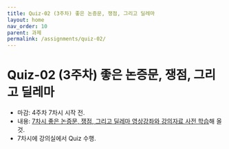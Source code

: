 ```yaml
---
title: Quiz-02 (3주차) 좋은 논증문, 쟁점, 그리고 딜레마
layout: home
nav_order: 10
parent: 과제
permalink: /assignments/quiz-02/
---
```


# Quiz-02 (3주차) 좋은 논증문, 쟁점, 그리고 딜레마

- 마감: 4주차 7차시 시작 전.
- 내용: [7차시 좋은 논증문, 쟁점, 그리고 딜레마 영상강좌와 강의자료 사전 학습]({{site.baseurl}}/lectures/week04-07)해 올 것.
- 7차시에 강의실에서 Quiz 수행.
